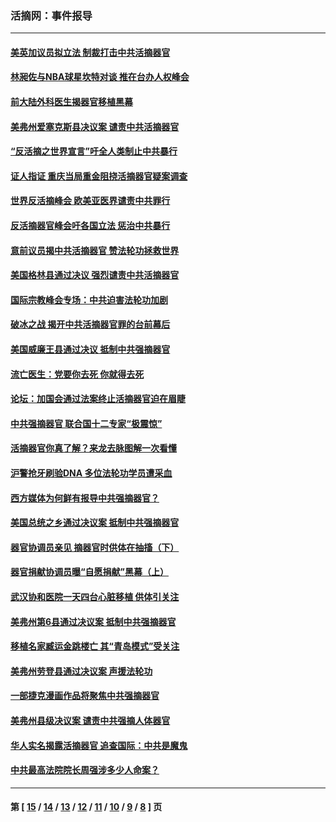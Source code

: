 ### 活摘网：事件报导
---
#### [美英加议员拟立法 制裁打击中共活摘器官](../../pages/nf5877/n13430251.md?12260430) 
#### [林昶佐与NBA球星坎特对谈 推在台办人权峰会](../../pages/nf5877/n13414467.md?12260430) 
#### [前大陆外科医生揭器官移植黑幕](../../pages/nf5877/n13401416.md?12260430) 
#### [美弗州爱塞克斯县决议案 谴责中共活摘器官](../../pages/nf5877/n13320919.md?12260430) 
#### [“反活摘之世界宣言”吁全人类制止中共暴行](../../pages/nf5877/n13259730.md?12260430) 
#### [证人指证 重庆当局重金阻挠活摘器官疑案调查](../../pages/nf5877/n13259127.md?12260430) 
#### [世界反活摘峰会 欧美亚医界谴责中共罪行](../../pages/nf5877/n13253550.md?12260430) 
#### [反活摘器官峰会吁各国立法 惩治中共暴行](../../pages/nf5877/n13245052.md?12260430) 
#### [意前议员揭中共活摘器官 赞法轮功拯救世界](../../pages/nf5877/n13203445.md?12260430) 
#### [美国格林县通过决议 强烈谴责中共活摘器官](../../pages/nf5877/n13119367.md?12260430) 
#### [国际宗教峰会专场：中共迫害法轮功加剧](../../pages/nf5877/n13088279.md?12260430) 
#### [破冰之战 揭开中共活摘器官罪的台前幕后](../../pages/nf5877/n13082457.md?12260430) 
#### [美国威廉王县通过决议 抵制中共强摘器官](../../pages/nf5877/n13056521.md?12260430) 
#### [流亡医生：党要你去死 你就得去死](../../pages/nf5877/n13052835.md?12260430) 
#### [论坛：加国会通过法案终止活摘器官迫在眉睫](../../pages/nf5877/n13029839.md?12260430) 
#### [中共强摘器官 联合国十二专家“极震惊”](../../pages/nf5877/n13024313.md?12260430) 
#### [活摘器官你真了解？来龙去脉图解一次看懂](../../pages/nf5877/n13013820.md?12260430) 
#### [沪警抢牙刷验DNA 多位法轮功学员遭采血](../../pages/nf5877/n12969218.md?12260430) 
#### [西方媒体为何鲜有报导中共强摘器官？](../../pages/nf5877/n12932034.md?12260430) 
#### [美国总统之乡通过决议案 抵制中共强摘器官](../../pages/nf5877/n12908242.md?12260430) 
#### [器官协调员亲见 摘器官时供体在抽搐（下）](../../pages/nf5877/n12898622.md?12260430) 
#### [器官捐献协调员曝“自愿捐献”黑幕（上）](../../pages/nf5877/n12878830.md?12260430) 
#### [武汉协和医院一天四台心脏移植 供体引关注](../../pages/nf5877/n12863175.md?12260430) 
#### [美弗州第6县通过决议案 抵制中共强摘器官](../../pages/nf5877/n12805218.md?12260430) 
#### [移植名家臧运金跳楼亡 其“青岛模式”受关注](../../pages/nf5877/n12803746.md?12260430) 
#### [美弗州劳登县通过决议案 声援法轮功](../../pages/nf5877/n12785715.md?12260430) 
#### [一部捷克漫画作品将聚焦中共强摘器官](../../pages/nf5877/n12785954.md?12260430) 
#### [美弗州县级决议案 谴责中共强摘人体器官](../../pages/nf5877/n12721290.md?12260430) 
#### [华人实名揭露活摘器官 追查国际：中共是魔鬼](../../pages/nf5877/n12691724.md?12260430) 
#### [中共最高法院院长周强涉多少人命案？](../../pages/nf5877/n12678074.md?12260430) 

---
#### 第 [ [15](./15.md?12260430) / [14](./14.md?12260430) / [13](./13.md?12260430) / [12](./12.md?12260430) / [11](./11.md?12260430) / [10](./10.md?12260430) / [9](./9.md?12260430) / [8](./8.md?12260430) ] 页
